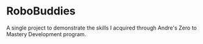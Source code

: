 # RoboBuddies

A single project to demonstrate the skills I acquired through Andre's Zero to Mastery Development program.



